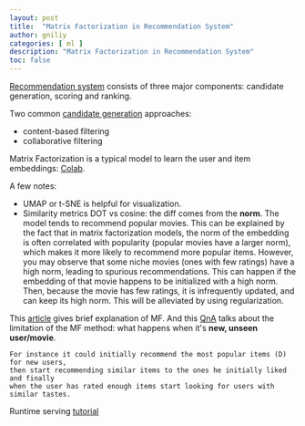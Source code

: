 ```yaml
---
layout: post
title:  "Matrix Factorization in Recommendation System"
author: gniliy
categories: [ ml ]
description: "Matrix Factorization in Recommendation System"
toc: false
---
```


[Recommendation system](https://developers.google.com/machine-learning/recommendation/overview/) consists of three major components: candidate generation, scoring and ranking.

Two common [candidate generation](https://developers.google.com/machine-learning/recommendation/overview/candidate-generation) approaches:
* content-based filtering
* collaborative filtering


Matrix Factorization is a typical model to learn the user and item embeddings: [Colab](https://colab.research.google.com/github/google/eng-edu/blob/main/ml/recommendation-systems/recommendation-systems.ipynb?utm_source=ss-recommendation-systems&utm_campaign=colab-external&utm_medium=referral&utm_content=recommendation-systems&hl=en#scrollTo=k0IFBGCx8_im).

A few notes:
* UMAP or t-SNE is helpful for visualization.
* Similarity metrics DOT vs cosine: the diff comes from the **norm**. The model tends to recommend popular movies. This can be explained by the fact that in matrix factorization models, the norm of the embedding is often correlated with popularity (popular movies have a larger norm), which makes it more likely to recommend more popular items. However, you may observe that some niche movies (ones with few ratings) have a high norm, leading to spurious recommendations. This can happen if the embedding of that movie happens to be initialized with a high norm. Then, because the movie has few ratings, it is infrequently updated, and can keep its high norm. This will be alleviated by using regularization.

This [article](https://datascience.stackexchange.com/questions/26902/how-exactly-does-matrix-factorization-help-with-collaborative-filtering?rq=1) gives brief explanation of MF. And this [QnA](https://datascience.stackexchange.com/questions/54576/how-does-recommendation-by-matrix-factorization-deal-with-new-movies-users-for) talks about the limitation of the MF method: what happens when it's **new, unseen user/movie**.

```
For instance it could initially recommend the most popular items (D) for new users,
then start recommending similar items to the ones he initially liked and finally 
when the user has rated enough items start looking for users with similar tastes.
```

Runtime serving [tutorial](https://developers.google.com/machine-learning/recommendation/dnn/retrieval)
